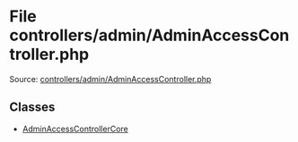File controllers/admin/AdminAccessController.php
=========

Source: [controllers/admin/AdminAccessController.php](https://github.com/PrestaShop/PrestaShop/blob/1.5.4.1/controllers/admin/AdminAccessController.php)


Classes
-------

* [AdminAccessControllerCore](class.AdminAccessControllerCore.md)

